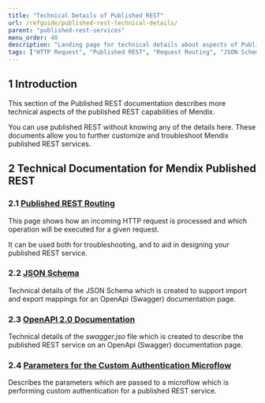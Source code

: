```yaml
---
title: "Technical Details of Published REST"
url: /refguide/published-rest-technical-details/
parent: "published-rest-services"
menu_order: 40
description: "Landing page for technical details about aspects of Published REST"
tags: ["HTTP Request", "Published REST", "Request Routing", "JSON Schema", "Swagger", "OpenApi", "Documentation", "custom authentication"]
---
```


## 1 Introduction

This section of the Published REST documentation describes more technical aspects of the published REST capabilities of Mendix.

You can use published REST without knowing any of the details here. These documents allow you to further customize and troubleshoot Mendix published REST services.

## 2 Technical Documentation for Mendix Published REST

### 2.1 [Published REST Routing](/refguide/published-rest-routing/)

This page shows how an incoming HTTP request is processed and which operation will be executed for a given request.

It can be used both for troubleshooting, and to aid in designing your published REST service.

### 2.2 [JSON Schema](/refguide/published-rest-service-json-schema/)

Technical details of the JSON Schema which is created to support import and export mappings for an OpenApi (Swagger) documentation page.

### 2.3 [OpenAPI 2.0 Documentation](/refguide/open-api/)

Technical details of the *swagger.jso* file which is created to describe the published REST service on an OpenApi (Swagger) documentation page.

### 2.4 [Parameters for the Custom Authentication Microflow](/refguide/published-rest-authentication-parameter/)

Describes the parameters which are passed to a microflow which is performing custom authentication for a published REST service.

